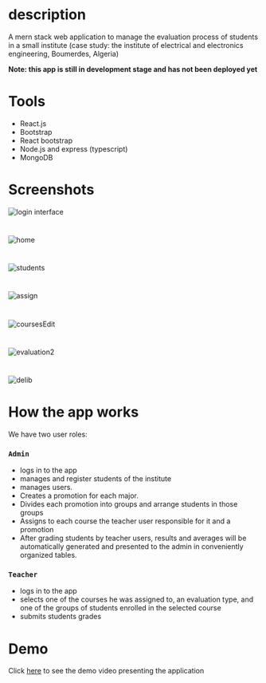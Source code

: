 # description

   A mern stack web application to manage the evaluation process of students in a small
   institute (case study: the institute of electrical and electronics engineering, Boumerdes, Algeria)
    
   **Note: this app is still in development stage and has not been deployed yet**

# Tools

   - React.js
   - Bootstrap
   - React bootstrap
   - Node.js and express (typescript)
   - MongoDB

# Screenshots

![login interface](https://user-images.githubusercontent.com/90778196/180062288-517ef408-f30b-42f1-9559-95cca9c40750.PNG)
#
![home](https://user-images.githubusercontent.com/90778196/180062411-770fe7b5-fad2-458c-bcdb-7537cbc7952e.PNG)
#
![students](https://user-images.githubusercontent.com/90778196/180062854-d399675b-4828-49de-b8cd-bfdef90e4578.PNG)
#
![assign](https://user-images.githubusercontent.com/90778196/180063094-8aba6a24-75a9-4689-b8f7-f2e9b0ff9011.PNG)
#
![coursesEdit](https://user-images.githubusercontent.com/90778196/180063279-bc587e38-cee0-491f-8701-bd7a5a5f8397.PNG)
#
![evaluation2](https://user-images.githubusercontent.com/90778196/180063569-b8028b5e-8603-4738-83a0-ff9e961a77cf.PNG)
#
![delib](https://user-images.githubusercontent.com/90778196/180063639-0785176e-53e2-4543-b08e-9f47954466e5.PNG)

# How the app works

   We have two user roles:
    
   ### `Admin`
   - logs in to the app 
   - manages and register students of the institute
   - manages users.
   - Creates a promotion for each major.
   - Divides each promotion into groups and arrange students in those groups
   - Assigns to each course the teacher user responsible for it and a promotion
   - After grading students by teacher users, results and averages will be automatically generated
      and presented to the admin in conveniently organized tables.
   ### `Teacher`
   - logs in to the app
   - selects one of the courses he was assigned to, an evaluation type, and one 
      of the groups of students enrolled in the selected course
   - submits students grades 
    
# Demo
    
   Click [here](https://drive.google.com/file/d/1nxJLrf8EXT3gZtOBuvCGfNmOnHQzgxQF/view?usp=sharing) to see the demo video presenting the application
